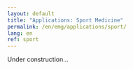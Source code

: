 ```yaml
---
layout: default
title: "Applications: Sport Medicine"
permalink: /en/emg/applications/sport/
lang: en
ref: sport
---
```


Under construction...